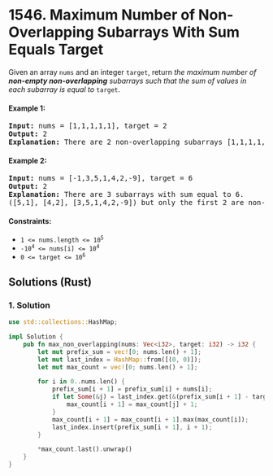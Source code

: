 # 1546. Maximum Number of Non-Overlapping Subarrays With Sum Equals Target
Given an array `nums` and an integer `target`, return *the maximum number of **non-empty non-overlapping** subarrays such that the sum of values in each subarray is equal to* `target`.

#### Example 1:
<pre>
<strong>Input:</strong> nums = [1,1,1,1,1], target = 2
<strong>Output:</strong> 2
<strong>Explanation:</strong> There are 2 non-overlapping subarrays [1,1,1,1,1] with sum equals to target(2).
</pre>

#### Example 2:
<pre>
<strong>Input:</strong> nums = [-1,3,5,1,4,2,-9], target = 6
<strong>Output:</strong> 2
<strong>Explanation:</strong> There are 3 subarrays with sum equal to 6.
([5,1], [4,2], [3,5,1,4,2,-9]) but only the first 2 are non-overlapping.
</pre>

#### Constraints:
* <code>1 <= nums.length <= 10<sup>5</sup></code>
* <code>-10<sup>4</sup> <= nums[i] <= 10<sup>4</sup></code>
* <code>0 <= target <= 10<sup>6</sup></code>

## Solutions (Rust)

### 1. Solution
```Rust
use std::collections::HashMap;

impl Solution {
    pub fn max_non_overlapping(nums: Vec<i32>, target: i32) -> i32 {
        let mut prefix_sum = vec![0; nums.len() + 1];
        let mut last_index = HashMap::from([(0, 0)]);
        let mut max_count = vec![0; nums.len() + 1];

        for i in 0..nums.len() {
            prefix_sum[i + 1] = prefix_sum[i] + nums[i];
            if let Some(&j) = last_index.get(&(prefix_sum[i + 1] - target)) {
                max_count[i + 1] = max_count[j] + 1;
            }
            max_count[i + 1] = max_count[i + 1].max(max_count[i]);
            last_index.insert(prefix_sum[i + 1], i + 1);
        }

        *max_count.last().unwrap()
    }
}
```
